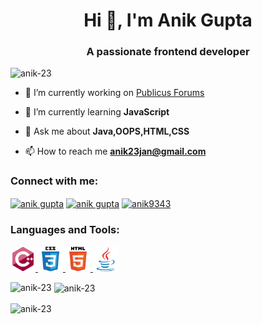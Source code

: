 <h1 align="center">Hi 👋, I'm Anik Gupta</h1>
<h3 align="center">A passionate frontend developer</h3>

<p align="left"> <img src="https://komarev.com/ghpvc/?username=anik-23&label=Profile%20views&color=0e75b6&style=flat" alt="anik-23" /> </p>

- 🔭 I’m currently working on [Publicus Forums](https://priyanshtri.github.io/PublicusForum/)

- 🌱 I’m currently learning **JavaScript**

- 💬 Ask me about **Java,OOPS,HTML,CSS**

- 📫 How to reach me **anik23jan@gmail.com**

<h3 align="left">Connect with me:</h3>
<p align="left">
<a href="https://twitter.com/anik gupta" target="blank"><img align="center" src="https://raw.githubusercontent.com/rahuldkjain/github-profile-readme-generator/master/src/images/icons/Social/twitter.svg" alt="anik gupta" height="30" width="40" /></a>
<a href="https://linkedin.com/in/anik gupta" target="blank"><img align="center" src="https://raw.githubusercontent.com/rahuldkjain/github-profile-readme-generator/master/src/images/icons/Social/linked-in-alt.svg" alt="anik gupta" height="30" width="40" /></a>
<a href="https://instagram.com/anik9343" target="blank"><img align="center" src="https://raw.githubusercontent.com/rahuldkjain/github-profile-readme-generator/master/src/images/icons/Social/instagram.svg" alt="anik9343" height="30" width="40" /></a>
</p>

<h3 align="left">Languages and Tools:</h3>
<p align="left"> <a href="https://www.w3schools.com/cpp/" target="_blank" rel="noreferrer"> <img src="https://raw.githubusercontent.com/devicons/devicon/master/icons/cplusplus/cplusplus-original.svg" alt="cplusplus" width="40" height="40"/> </a> <a href="https://www.w3schools.com/css/" target="_blank" rel="noreferrer"> <img src="https://raw.githubusercontent.com/devicons/devicon/master/icons/css3/css3-original-wordmark.svg" alt="css3" width="40" height="40"/> </a> <a href="https://www.w3.org/html/" target="_blank" rel="noreferrer"> <img src="https://raw.githubusercontent.com/devicons/devicon/master/icons/html5/html5-original-wordmark.svg" alt="html5" width="40" height="40"/> </a> <a href="https://www.java.com" target="_blank" rel="noreferrer"> <img src="https://raw.githubusercontent.com/devicons/devicon/master/icons/java/java-original.svg" alt="java" width="40" height="40"/> </a> </p>

<p><img align="left" src="https://github-readme-stats.vercel.app/api/top-langs?username=anik-23&show_icons=true&locale=en&layout=compact" alt="anik-23" /></p>

<p>&nbsp;<img align="center" src="https://github-readme-stats.vercel.app/api?username=anik-23&show_icons=true&locale=en" alt="anik-23" /></p>

<p><img align="center" src="https://github-readme-streak-stats.herokuapp.com/?user=anik-23&" alt="anik-23" /></p>
